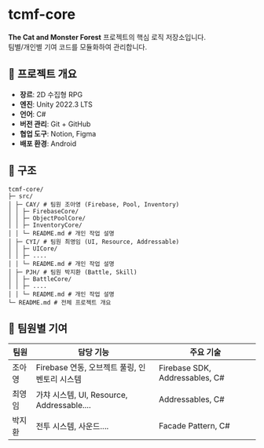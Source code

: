 # tcmf-core
**The Cat and Monster Forest** 프로젝트의 핵심 로직 저장소입니다.  
팀별/개인별 기여 코드를 모듈화하여 관리합니다.

## 📌 프로젝트 개요
- **장르**: 2D 수집형 RPG
- **엔진**: Unity 2022.3 LTS
- **언어**: C#
- **버전 관리**: Git + GitHub
- **협업 도구**: Notion, Figma
- **배포 환경**: Android

## 📂 구조
```
tcmf-core/
├─ src/
│ ├─ CAY/ # 팀원 조아영 (Firebase, Pool, Inventory)
│ │ ├─ FirebaseCore/
│ │ ├─ ObjectPoolCore/
│ │ ├─ InventoryCore/
│ │ └─ README.md # 개인 작업 설명
│ ├─ CYI/ # 팀원 최영임 (UI, Resource, Addressable)
│ │ ├─ UICore/
│ │ ├─ ....
│ │ └─ README.md # 개인 작업 설명
│ ├─ PJH/ # 팀원 박지환 (Battle, Skill)
│ │ ├─ BattleCore/
│ │ ├─ ....
│ │ └─ README.md # 개인 작업 설명
└─ README.md # 전체 프로젝트 개요
```

## 📄 팀원별 기여
| 팀원 | 담당 기능 | 주요 기술 |
|------|-----------|-----------|
| 조아영 | Firebase 연동, 오브젝트 풀링, 인벤토리 시스템 | Firebase SDK, Addressables, C# |
| 최영임 | 가챠 시스템, UI, Resource, Addressable.... | Addressables, C# |
| 박지환 | 전투 시스템, 사운드.... | Facade Pattern, C# |
